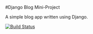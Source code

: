 #Django Blog Mini-Project

A simple blog app written using Django.

[![Build Status](https://travis-ci.org/CarlChilton/django-blog.svg?branch=master)](https://travis-ci.org/CarlChilton/django-blog)